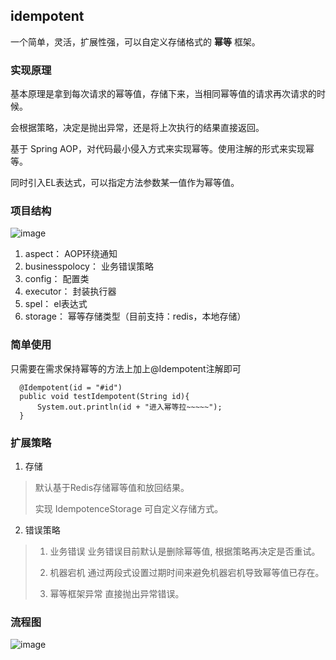 ## idempotent
一个简单，灵活，扩展性强，可以自定义存储格式的 **幂等** 框架。

### 实现原理
基本原理是拿到每次请求的幂等值，存储下来，当相同幂等值的请求再次请求的时候。

会根据策略，决定是抛出异常，还是将上次执行的结果直接返回。

基于 Spring AOP，对代码最小侵入方式来实现幂等。使用注解的形式来实现幂等。

同时引入EL表达式，可以指定方法参数某一值作为幂等值。

### 项目结构
![image](https://user-images.githubusercontent.com/35193008/114016329-4cc1f880-989d-11eb-9efc-98041891cb42.png)

1. aspect： AOP环绕通知
2. businesspolocy： 业务错误策略
3. config： 配置类
4. executor： 封装执行器
5. spel： el表达式
6. storage： 幂等存储类型（目前支持：redis，本地存储）

### 简单使用

只需要在需求保持幂等的方法上加上@Idempotent注解即可
````
  @Idempotent(id = "#id")
  public void testIdempotent(String id){
      System.out.println(id + "进入幂等拉~~~~~");
  }
````


### 扩展策略

1. 存储
> 默认基于Redis存储幂等值和放回结果。
> 
> 实现 IdempotenceStorage 可自定义存储方式。

2. 错误策略
> 1. 业务错误
> 业务错误目前默认是删除幂等值, 根据策略再决定是否重试。
> 
> 2. 机器宕机 
> 通过两段式设置过期时间来避免机器宕机导致幂等值已存在。
> 
> 3. 幂等框架异常
> 直接抛出异常错误。


### 流程图


![image](https://user-images.githubusercontent.com/35193008/112266923-aa582180-8caf-11eb-95c4-b74c64dab454.png)


